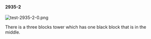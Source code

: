 #### 2935-2
![test-2935-2-0.png](https://github.com/lil-lab/nlvr/raw/master/nlvr/test/images/3/test-2935-2-0.png "test-2935-2-0.png")

There is a three blocks tower which has one black block that is in the middle.